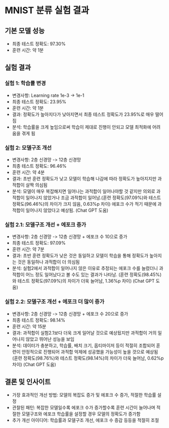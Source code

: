 # MNIST 분류 실험 결과

## 기본 모델 성능
- 최종 테스트 정확도: 97.30%
- 훈련 시간: 약 1분

## 실험 결과
### 실험 1: 학습률 변경
- 변경사항: Learning rate 1e-3 -> 1e-1
- 최종 테스트 정확도: 23.95%
- 훈련 시간: 약 1분
- 결과: 정확도가 높아지다가 낮아지면서 최종 테스트 정확도가 23.95%로 매우 떨어짐
- 분석: 학습률을 크게 높임으로써 학습이 제대로 진행이 안되고 모델 최적화에 어려움을 겪게 됨

### 실험 2: 모델구조 개선
- 변경사항: 2층 신경망 -> 12층 신경망
- 최종 테스트 정확도: 96.46%
- 훈련 시간: 약 4분
- 결과: 초반 훈련 정확도가 낮고 모델이 학습해 나감에 따라 정확도가 높아지지만 과적합이 살짝 의심됨
- 분석: 모델이 매우 복잡해지면 일어나는 과적합이 일어나야할 것 같지만 의외로 과적합이 일어나지 않았거나 조금 과적합이 일어남.(훈련 정확도(97.09%)와 테스트 정확도(96.46%)의 차이가 크지 않음, 0.63%p 차이) 에포크 수가 적기 때문에 과적합이 일어나지 않았다고 예상됨. (Chat GPT 도움)

### 실험 2.1: 모델구조 개선 + 에포크 증가
- 변경사항: 2층 신경망 -> 12층 신경망 + 에포크 수 10으로 증가
- 최종 테스트 정확도: 97.09%
- 훈련 시간: 약 7분
- 결과: 초반 훈련 정확도가 낮은 것은 동일하고 모델이 학습을 통해 정확도가 높아지는 것은 동일하나 과적합이 더 의심됨 
- 분석: 실험2에서 과적합이 일어나지 않은 이유로 추정되는 에포크 수를 늘렸더니 과적합이 어느 정도 일어났다고 볼 수도 있는 결과가 나타남. (훈련 정확도(98.45%)와 테스트 정확도(97.09%)의 차이가 더욱 늘어남, 1.36%p 차이) (Chat GPT 도움)

### 실험 2.2: 모델구조 개선 + 에포크 더 많이 증가
- 변경사항: 2층 신경망 -> 12층 신경망 + 에포크 수 20으로 증가
- 최종 테스트 정확도: 98.14%
- 훈련 시간: 약 15분
- 결과: 과적합이 실험2.1보다 더욱 크게 일어날 것으로 예상됬지만 과적합이 거의 일어나지 않았고 뛰어난 성능을 보임 
- 분석: 데이터가 충분하고, 학습률, 배치 크기, 옵티마이저 등이 적절히 조합되어 훈련이 안정적으로 진행되어 과적합 억제에 성공했을 가능성이 높을 것으로 예상됨 (훈련 정확도(98.76%)와 테스트 정확도(98.14%)의 차이가 더욱 늘어남, 0.62%p 차이) (Chat GPT 도움)


## 결론 및 인사이트
- 가장 효과적인 개선 방법: 모델의 복잡도 증가 및 에포크 수 증가, 적절한 학습률 설정 
- 관찰된 패턴: 복잡한 모델일수록 에포크 수가 증가할수록 훈련 시간이 늘어나며 적절한 모델구조와 에포크 학습률을 설정할 경우 모델의 정확도가 증가함
- 추가 개선 아이디어: 학습률과 모델구조 개선, 에포크 수 증감 등등을 적절히 조절